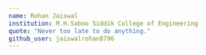 ```yaml
---
name: Rohan Jaiswal 
institution: M.H.Saboo Siddik College of Engineering 
quote: "Never too late to do anything."
github_user: jaiswalrohan8796
---
```


